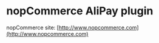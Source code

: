 ﻿nopCommerce AliPay plugin
===========

nopCommerce site: [http://www.nopcommerce.com](http://www.nopcommerce.com)
